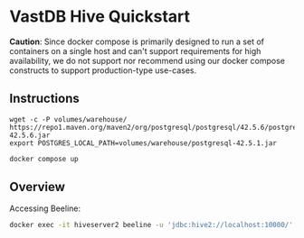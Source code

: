# VastDB Hive Quickstart

**Caution**: Since docker compose is primarily designed to run a set of containers on a single host and can't support requirements for high availability, we do not support nor recommend using our docker compose constructs to support production-type use-cases. 

## Instructions

```
wget -c -P volumes/warehouse/ https://repo1.maven.org/maven2/org/postgresql/postgresql/42.5.6/postgresql-42.5.6.jar
export POSTGRES_LOCAL_PATH=volumes/warehouse/postgresql-42.5.1.jar 
```

```bash
docker compose up
```

## Overview

Accessing Beeline:

```bash
docker exec -it hiveserver2 beeline -u 'jdbc:hive2://localhost:10000/'
```